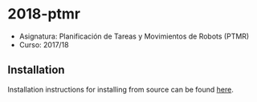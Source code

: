 # 2018-ptmr

- Asignatura: Planificación de Tareas y Movimientos de Robots (PTMR)
- Curso: 2017/18

## Installation

Installation instructions for installing from source can be found [here](doc/2018-ptmr-install.md).

